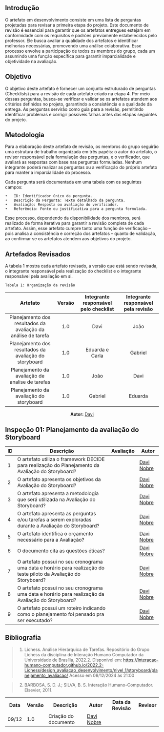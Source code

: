 ## Introdução
O artefato em desenvolvimento consiste em uma lista de perguntas projetadas para revisar a primeira etapa do projeto. Este documento de revisão é essencial para garantir que os artefatos entregues estejam em conformidade com os requisitos e padrões previamente estabelecidos pelo professor. Ele busca avaliar a qualidade dos artefatos e identificar melhorias necessárias, promovendo uma análise colaborativa. Esse processo envolve a participação de todos os membros do grupo, cada um assumindo uma função específica para garantir imparcialidade e objetividade na avaliação.

## Objetivo
O objetivo deste artefato é fornecer um conjunto estruturado de perguntas (Checklists) para a revisão de cada artefato criado na etapa 4. Por meio dessas perguntas, busca-se verificar e validar se os artefatos atendem aos critérios definidos no projeto, garantindo a consistência e a qualidade da entrega. As perguntas servirão como guia para a revisão, permitindo identificar problemas e corrigir possíveis falhas antes das etapas seguintes do projeto.

## Metodologia
Para a elaboração deste artefato de revisão, os membros do grupo seguirão uma estrutura de trabalho organizada em três papéis: o autor do artefato, o revisor responsável pela formulação das perguntas, e o verificador, que avaliará as respostas com base nas perguntas formuladas. Nenhum integrante poderá realizar as perguntas ou a verificação do próprio artefato para manter a imparcialidade do processo.

Cada pergunta será documentada em uma tabela com os seguintes campos:

	•	ID: Identificador único da pergunta.
	•	Descrição da Pergunta: Texto detalhado da pergunta.
	•	Avaliação: Resposta ou avaliação do verificador.
	•	Referência: Fonte ou justificativa para a pergunta formulada.

Esse processo, dependendo da disponibilidade dos membros, será realizado de forma iterativa para garantir a revisão completa de cada artefato. Assim, esse artefato cumpre tanto uma função de verificação – pois analisa a consistência e correção dos artefatos – quanto de validação, ao confirmar se os artefatos atendem aos objetivos do projeto.

## Artefados Revisados
A tabela 1 mostra cada artefato revisado, a versão que está sendo revisada, o integrante responsável pela realização do checklist e o integrante responsável pela avaliação em si.



    Tabela 1: Organização da revisão
|                   Artefato                   | Versão | Integrante responsável pelo checklist | Integrante responsável pela revisão |
| :------------------------------------------: | :----: | :-----------------------------------: | :---------------------------------: |
|   Planejamento dos resultados da avaliação da análise de tarefa   |  1.0   |  Davi            |               João                  |
|             Planejamento dos resultados da avaliação do storyboard             |  1.0   |                 Eduarda e Carla                  |                Gabriel               |
|                 Planejamento da avaliação de analise de tarefas                |  1.0   |                João                |                Davi                 |
| Planejamento da avaliação do storyboard |  1.0   |                 Gabriel                |               Eduarda               |

<p align="center"><b>Autor:</b> <a href="https://github.com/Jagaima">Davi</a></p> 


## Inspeção 01: Planejamento da avaliação do Storyboard

| ID  | Descrição                                                                                     | Avaliação | Autor            |
|-----|-----------------------------------------------------------------------------------------------|-----------|------------------|
| 1   | O artefato utiliza o framework DECIDE para realização do Planejamento da Avaliação do Storyboard? |           |       [Davi Nobre](https://github.com/Jagaima)           |
| 2   | O artefato apresenta os objetivos da Avaliação do Storyboard?                                 |           |        [Davi Nobre](https://github.com/Jagaima)          |
| 3   | O artefato apresenta a metodologia que será utilizada na Avaliação do Storyboard?             |           |      [Davi Nobre](https://github.com/Jagaima)            |
| 4   | O artefato apresenta as perguntas e/ou tarefas a serem exploradas durante a Avaliação do Storyboard? |           |    [Davi Nobre](https://github.com/Jagaima)              |
| 5   | O artefato identifica o orçamento necessário para a Avaliação?                                |           |        [Davi Nobre](https://github.com/Jagaima)          |
| 6   | O documento cita as questões éticas? |           |       [Davi Nobre](https://github.com/Jagaima)           |
| 7   | O artefato possui no seu cronograma uma data e horário para realização do teste piloto da Avaliação do Storyboard? |           |      [Davi Nobre](https://github.com/Jagaima)            |
| 8   | O artefato possui no seu cronograma uma data e horário para realização da Avaliação do Storyboard? |           |   [Davi Nobre](https://github.com/Jagaima)               |
| 9   |   O artefato possui um roteiro indicando como o planejamento foi pensado pra ser executado?        |           |    [Davi Nobre](https://github.com/Jagaima)              |



## Bibliografia

> 1. Lichess. Análise Hierárquica de Tarefas. Repositório do Grupo Lichess da disciplina de Interação Humano Computador da Universidade de Brasília, 2022.2. Disponível em: <https://interacao-humano-computador.github.io/2022.2-Lichess/design_avaliacao_desenvolvimento/nivel_1/storyboard/planejamento_avaliacao/> Acesso em 08/12/2024 ás 21:00

> 2. BARBOSA, S. D. J.; SILVA, B. S. Interação Humano-Computador. Elsevier, 2011.

<div align="center">
    <table>
        <tr>
            <th>Data</th>
            <th>Versão</th>
            <th>Descrição</th>
            <th>Autor</th>
            <th>Data da Revisão</th>
            <th>Revisor</th>
        </tr>
        <tr>
            <td>09/12</td>
            <td>1.0</td>
            <td>Criação do documento</td>
            <td><a href="https://github.com/Jagaima">Davi Nobre</a></td>
            <td></td>
            <td><a</a></td>
        </tr>
    </table>
</div>